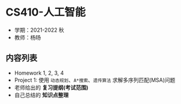 # CS410-人工智能

* 学期：2021-2022 秋
* 教师：杨旸

## 内容列表

* Homework 1, 2, 3, 4
* Project 1: 使用 `动态规划`、`A*搜索`、`遗传算法` 求解多序列匹配(MSA)问题
* 老师给出的 **复习提纲(考试范围)**
* 自己总结的 **知识点整理**
